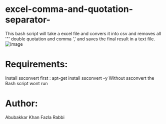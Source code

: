 # excel-comma-and-quotation-separator-
This bash script will take a excel file and convers it into csv and removes all '"' double quotation and comma ',' and saves the final result in a text file.
![image](https://user-images.githubusercontent.com/24763414/177537727-2071c3b1-b24d-4c44-a6a7-66660fd16085.png)

 
# Requirements:
Install ssconvert first : apt-get install ssconvert -y 
Without ssconvert the Bash script wont run
# Author: 
Abubakkar Khan Fazla Rabbi  
